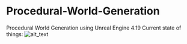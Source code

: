 # Procedural-World-Generation
Procedural World Generation using Unreal Engine 4.19
Current state of things:
![alt_text](https://github.com/dobrilasunde/Procedural-World-Generation/blob/master/ProceduralWorld.jpg)
